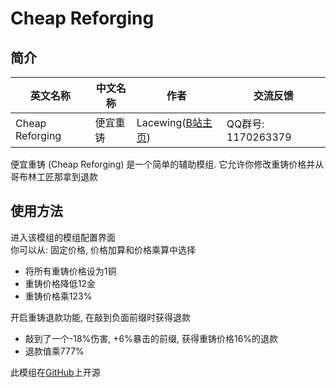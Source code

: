 # Cheap Reforging

## 简介

| 英文名称 | 中文名称 | 作者 | 交流反馈 |
| - | - | - | - |
| Cheap Reforging | 便宜重铸 | Lacewing([B站主页][LacewingBilibiliPage]) | QQ群号: 1170263379 |

便宜重铸 (Cheap Reforging) 是一个简单的辅助模组.
它允许你修改重铸价格并从哥布林工匠那拿到退款

## 使用方法

进入该模组的模组配置界面<br>
你可以从: 固定价格, 价格加算和价格乘算中选择

- 将所有重铸价格设为1铜
- 重铸价格降低12金
- 重铸价格乘123%

开启重铸退款功能, 在敲到负面前缀时获得退款
- 敲到了一个-18%伤害, +6%暴击的前缀, 获得重铸价格16%的退款
- 退款值乘777%

此模组在[GitHub][CheapReforgingGitHub]上开源

[LacewingBilibiliPage]: https://space.bilibili.com/470957908
[CheapReforgingGitHub]: https://github.com/lyc-Lacewing/CheapReforging